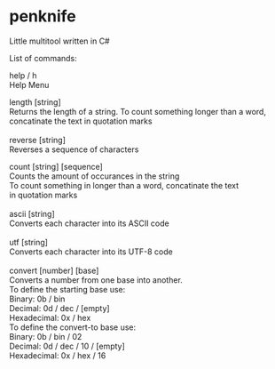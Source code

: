 # penknife
Little multitool written in C#

List of commands:<br>

help  /  h<br>
      Help Menu<br>

length [string]<br>
      Returns the length of a string. To count something longer than a
      word, concatinate the text in quotation marks <br>
<br>
reverse [string]<br>
      Reverses a sequence of characters<br>

count [string] [sequence]<br>
      Counts the amount of occurances in the string <br>
      To count something in longer than a word, concatinate the text  
      in quotation marks<br>
<br>
ascii [string]<br>
      Converts each character into its ASCII code<br>
<br>
utf [string]<br>
      Converts each character into its UTF-8 code<br>
<br>
convert [number] [base]<br>
      Converts a number from one base into another.<br>
         To define the starting base use:<br>
            Binary:      0b / bin<br>
            Decimal:     0d / dec / [empty]<br>
            Hexadecimal: 0x / hex<br>
         To define the convert-to base use:<br>
            Binary:      0b / bin / 02<br>
            Decimal:     0d / dec / 10 / [empty]<br>
            Hexadecimal: 0x / hex / 16<br>
